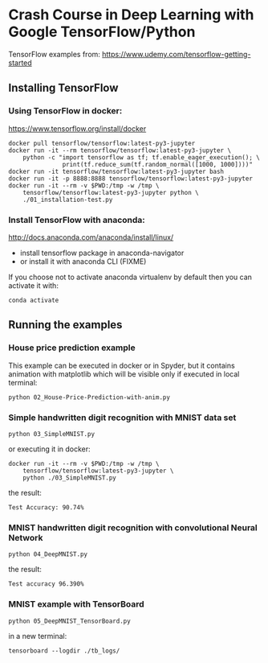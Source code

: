 # Crash Course in Deep Learning with Google TensorFlow/Python

TensorFlow examples from: 
https://www.udemy.com/tensorflow-getting-started

## Installing TensorFlow

### Using TensorFlow in docker:
https://www.tensorflow.org/install/docker
```
docker pull tensorflow/tensorflow:latest-py3-jupyter
docker run -it --rm tensorflow/tensorflow:latest-py3-jupyter \
    python -c "import tensorflow as tf; tf.enable_eager_execution(); \
               print(tf.reduce_sum(tf.random_normal([1000, 1000])))"
docker run -it tensorflow/tensorflow:latest-py3-jupyter bash
docker run -it -p 8888:8888 tensorflow/tensorflow:latest-py3-jupyter
docker run -it --rm -v $PWD:/tmp -w /tmp \
    tensorflow/tensorflow:latest-py3-jupyter python \
    ./01_installation-test.py
```

### Install TensorFlow with anaconda:
http://docs.anaconda.com/anaconda/install/linux/
* install tensorflow package in anaconda-navigator
* or install it with anaconda CLI (FIXME)

If you choose not to activate anaconda virtualenv by default then you can activate it with:
```
conda activate
```

## Running the examples

### House price prediction example

This example can be executed in docker or in Spyder,
but it contains animation with matplotlib which will be visible only if executed in local terminal:
```
python 02_House-Price-Prediction-with-anim.py
```

### Simple handwritten digit recognition with MNIST data set

```
python 03_SimpleMNIST.py
```
or executing it in docker:
```
docker run -it --rm -v $PWD:/tmp -w /tmp \
    tensorflow/tensorflow:latest-py3-jupyter \
    python ./03_SimpleMNIST.py
```
the result:
```
Test Accuracy: 90.74%
```

### MNIST handwritten digit recognition with convolutional Neural Network

```
python 04_DeepMNIST.py
```
the result:
```
Test accuracy 96.390%
```

### MNIST example with TensorBoard

```
python 05_DeepMNIST_TensorBoard.py
```
in a new terminal:
```
tensorboard --logdir ./tb_logs/
```
